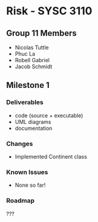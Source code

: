 # Risk - SYSC 3110

## Group 11 Members

- Nicolas Tuttle
- Phuc La
- Robell Gabriel
- Jacob Schmidt

## Milestone 1

### Deliverables

- code (source + executable)
- UML diagrams
- documentation

### Changes

- Implemented Continent class

### Known Issues

- None so far!

### Roadmap

???